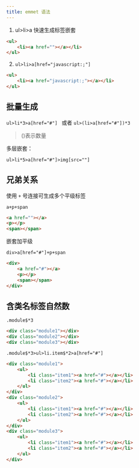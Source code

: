 ```yaml
---
title: emmet 语法
---
```


1. ul>li>a 快速生成标签嵌套

```html
<ul>
    <li><a href=""></a></li>
</ul>
```

2. `ul>li>a[href="javascript:;"]`

```html
<ul>
    <li><a href="javascript:;"></a></li>
</ul>
```

## 批量生成

`ul>li*3>a[href="#"] ` 或者 `ul>(li>a[href="#"])*3`

> ()表示数量

多层嵌套：

 `ul>li*5>a[href="#"]>img[src=""]`

## 兄弟关系

使用 `+` 号连接可生成多个平级标签

 `a+p+span`

```html
<a href=""></a>
<p></p>
<span></span>
```

嵌套加平级

 `div>a[href="#"]+p+span`

```html
<div>
    <a href="#"></a>
    <p></p>
    <span></span>
</div>
```

## 含类名标签自然数

 `.module$*3`

```html
<div class="module1"></div>
<div class="module2"></div>
<div class="module3"></div>
```

 `.module$*3>ul>li.item$*2>a[href="#"]`

```html
<div class="module1">
    <ul>
        <li class="item1"><a href="#"></a></li>
        <li class="item2"><a href="#"></a></li>
    </ul>
</div>
<div class="module2">
    <ul>
        <li class="item1"><a href="#"></a></li>
        <li class="item2"><a href="#"></a></li>
    </ul>
</div>
<div class="module3">
    <ul>
        <li class="item1"><a href="#"></a></li>
        <li class="item2"><a href="#"></a></li>
    </ul>
</div>
```
